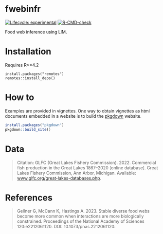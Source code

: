 # fwebinfr
[![Lifecycle: experimental](https://img.shields.io/badge/lifecycle-experimental-orange.svg)](https://lifecycle.r-lib.org/articles/stages.html#experimental)
[![R-CMD-check](https://github.com/McCannLab/fwebinfr/actions/workflows/R-CMD-check.yaml/badge.svg)](https://github.com/McCannLab/fwebinfr/actions/workflows/R-CMD-check.yaml)

Food web inference using LIM.


# Installation

Requires R>=4.2

```{R}
install.packages("remotes")
remotes::install_deps()
```

# How to

Examples are provided in vignettes. One way to obtain vignettes as html documents embedded in a website is to build the [pkgdown](https://github.com/r-lib/pkgdown) website.


```R
install.packages("pkgdown")
pkgdown::build_site()
```


# Data 

> Citation: GLFC (Great Lakes Fishery Commission). 2022. Commercial fish production in the Great Lakes 1867–2020 [online database]. Great Lakes Fishery Commission, Ann Arbor, Michigan. Available: www.glfc.org/great-lakes-databases.php.


# References

> Gellner G, McCann K, Hastings A. 2023. Stable diverse food webs become more common when interactions are more biologically constrained. Proceedings of the National Academy of Sciences 120:e2212061120. DOI: 10.1073/pnas.2212061120.
